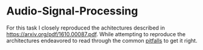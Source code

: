 # Audio-Signal-Processing
For this task I closely reproduced the achitectures described in https://arxiv.org/pdf/1610.00087.pdf. While attempting to reproduce the architectures endeavored to read through the common [pitfalls](https://urbansounddataset.weebly.com/urbansound8k.html#10foldCV) to get it right.
